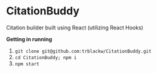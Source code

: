 # CitationBuddy
Citation builder built using React (utilizing React Hooks)

**Getting in running**
1) `git clone git@github.com:trblackw/CitationBuddy.git`
2) `cd CitationBuddy; npm i`
3) `npm start`
